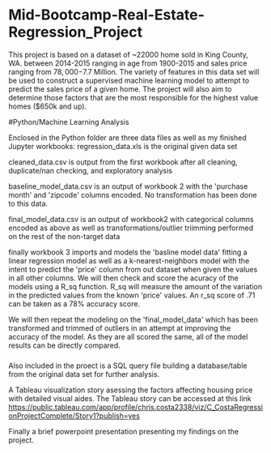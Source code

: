 # Mid-Bootcamp-Real-Estate-Regression_Project
 
 This project is based on a dataset of ~22000 home sold in King County, WA. between 2014-2015 ranging in age from 1900-2015 and sales price ranging from $78,000-$7.7 Million. The variety of features in this data set will be used to construct a supervised machine learning model to attempt to predict the sales price of a given home. 
 The project will also aim to determine those factors that are the most responsible for the highest value homes ($650k and up). 
 
 #Python/Machine Learning Analysis
 
 Enclosed in the Python folder are three data files as well as my finished Jupyter workbooks: 
   regression_data.xls is the original given data set
   
   cleaned_data.csv is output from the first workbook after all cleaning, duplicate/nan checking, and exploratory analysis
  
   baseline_model_data.csv is an output of workbook 2 with the 'purchase month' and 'zipcode' columns encoded. No transformation has been done to this data.
   
   final_model_data.csv is an output of workbook2 with categorical columns encoded as above as well as transformations/outlier triimming performed on the rest of the non-target data
   
   finally workbook 3 imports and models the 'basline model data' fitting a linear regression model as well as a k-nearest-neighbors model with the intent to predict the 'price' column from out dataset when given the values in all other columns. 
   We will then check and score the acuracy of the models using a R_sq function. R_sq will measure the amount of the variation in the predicted values from the known 'price' values. An r_sq score of .71 can be taken as a 78% accuracy score. 
   
   We will then repeat the modeling on the 'final_model_data' which has been transformed and trimmed of outliers in an attempt at improving the accuracy of the model. 
   As they are all scored the same, all of the model results can be directly compared. 
   
   
   
   ###
   Also included in the proect is a SQL query file building a database/table from the original data set for further analysis.
   
   A Tableau visualization story asessing the factors affecting housing price with detailed visual aides.
   The Tableau story can be accessed at this link 
  https://public.tableau.com/app/profile/chris.costa2338/viz/C_CostaRegressionProjectComplete/Story1?publish=yes
  
  
  
  Finally a brief powerpoint presentation presenting my findings on the project. 
  
  
